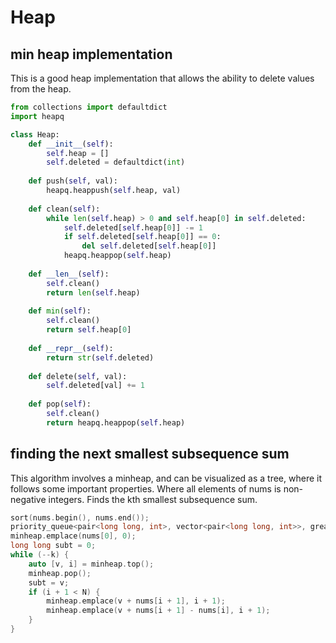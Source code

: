# Heap

## min heap implementation 

This is a good heap implementation that allows the ability to delete values from the heap.  

```py
from collections import defaultdict
import heapq

class Heap:
    def __init__(self):
        self.heap = []
        self.deleted = defaultdict(int)
 
    def push(self, val):
        heapq.heappush(self.heap, val)
 
    def clean(self):
        while len(self.heap) > 0 and self.heap[0] in self.deleted:
            self.deleted[self.heap[0]] -= 1
            if self.deleted[self.heap[0]] == 0:
                del self.deleted[self.heap[0]]
            heapq.heappop(self.heap)
 
    def __len__(self):
        self.clean()
        return len(self.heap)
    
    def min(self):
        self.clean()
        return self.heap[0]
    
    def __repr__(self):
        return str(self.deleted)
    
    def delete(self, val):
        self.deleted[val] += 1
 
    def pop(self):
        self.clean()
        return heapq.heappop(self.heap)
```


## finding the next smallest subsequence sum

This algorithm involves a minheap, and can be visualized as a tree, where it follows some important properties.
Where all elements of nums is non-negative integers. 
Finds the kth smallest subsequence sum. 

```cpp
sort(nums.begin(), nums.end());
priority_queue<pair<long long, int>, vector<pair<long long, int>>, greater<pair<long long, int>>> minheap;
minheap.emplace(nums[0], 0);
long long subt = 0;
while (--k) {
    auto [v, i] = minheap.top();
    minheap.pop();
    subt = v;
    if (i + 1 < N) {
        minheap.emplace(v + nums[i + 1], i + 1);
        minheap.emplace(v + nums[i + 1] - nums[i], i + 1);
    }
}
```